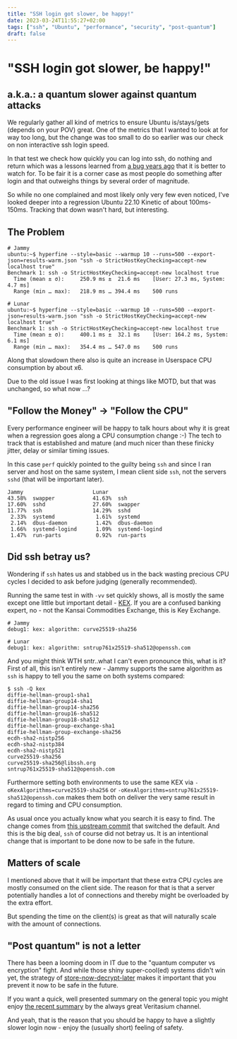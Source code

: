 ```yaml
---
title: "SSH login got slower, be happy!"
date: 2023-03-24T11:55:27+02:00
tags: ["ssh", "Ubuntu", "performance", "security", "post-quantum"]
draft: false
---
```


# "SSH login got slower, be happy!"
## a.k.a.: a quantum slower against quantum attacks ##

We regularly gather all kind of metrics to ensure Ubuntu is/stays/gets
(depends on your POV) great. One of the metrics that I wanted to look at
for way too long, but the change was too small to do so earlier was our
check on non interactive ssh login speed.

In that test we check how quickly you can log into ssh, do nothing and return
which was a lessons learned from [a bug years ago](https://bugs.launchpad.net/ubuntu/+source/update-motd/+bug/1893716)
that it is better to watch for. To be fair it is a corner case as most people
do something after login and that outweighs things by several order of
magnitude.

So while no one complained and most likely only very few even noticed, I've
looked deeper into a regression Ubuntu 22.10 Kinetic of about 100ms-150ms.
Tracking that down wasn't hard, but interesting.


## The Problem

```shell
# Jammy
ubuntu:~$ hyperfine --style=basic --warmup 10 --runs=500 --export-json=results-warm.json "ssh -o StrictHostKeyChecking=accept-new localhost true"
Benchmark 1: ssh -o StrictHostKeyChecking=accept-new localhost true
  Time (mean ± σ):     250.9 ms ±  21.6 ms    [User: 27.3 ms, System: 4.7 ms]
  Range (min … max):   218.9 ms … 394.4 ms    500 runs

# Lunar
ubuntu:~$ hyperfine --style=basic --warmup 10 --runs=500 --export-json=results-warm.json "ssh -o StrictHostKeyChecking=accept-new localhost true"
Benchmark 1: ssh -o StrictHostKeyChecking=accept-new localhost true
  Time (mean ± σ):     400.1 ms ±  32.1 ms    [User: 164.2 ms, System: 6.1 ms]
  Range (min … max):   354.4 ms … 547.0 ms    500 runs
```

Along that slowdown there also is quite an increase in Userspace CPU
consumption by about x6.

Due to the old issue I was first looking at things like MOTD, but that was
unchanged, so what now ...?


## "Follow the Money" -> "Follow the CPU"

Every performance engineer will be happy to talk hours about why it is great
when a regression goes along a CPU consumption change :-) The tech to track
that is established and mature (and much nicer than these finicky jitter, delay
or similar timing issues.

In this case `perf` quickly pointed to the guilty being `ssh` and since
I ran server and host on the same system, I mean client side `ssh`, not the
servers `sshd` (that will be important later).

```
Jammy                      Lunar
43.58%  swapper            41.63%  ssh
17.60%  sshd               27.60%  swapper
11.77%  ssh                14.29%  sshd
 2.33%  systemd             1.61%  systemd
 2.14%  dbus-daemon         1.42%  dbus-daemon
 1.66%  systemd-logind      1.09%  systemd-logind
 1.47%  run-parts           0.92%  run-parts
```

## Did ssh betray us?

Wondering if `ssh` hates us and stabbed us in the back wasting precious CPU
cycles I decided to ask before judging (generally recommended).

Running the same test in with `-vv` set quickly shows, all is mostly the same
except one little but important detail - [KEX](https://acronyms.thefreedictionary.com/KEX).
If you are a confused banking expert, no - not the Kansai Commodities Exchange,
this is Key Exchange.

```
# Jammy
debug1: kex: algorithm: curve25519-sha256

# Lunar
debug1: kex: algorithm: sntrup761x25519-sha512@openssh.com
```

And you might think WTH sntr..what I can't even pronounce this, what is it?
First of all, this isn't entirely new - Jammy supports the same algorithm as
`ssh` is happy to tell you the same on both systems compared:

```shell
$ ssh -Q kex
diffie-hellman-group1-sha1
diffie-hellman-group14-sha1
diffie-hellman-group14-sha256
diffie-hellman-group16-sha512
diffie-hellman-group18-sha512
diffie-hellman-group-exchange-sha1
diffie-hellman-group-exchange-sha256
ecdh-sha2-nistp256
ecdh-sha2-nistp384
ecdh-sha2-nistp521
curve25519-sha256
curve25519-sha256@libssh.org
sntrup761x25519-sha512@openssh.com
```

Furthermore setting both environments to use the same KEX via
`-oKexAlgorithms=curve25519-sha256` or
`-oKexAlgorithms=sntrup761x25519-sha512@openssh.com` makes them both on deliver
the very same result in regard to timing and CPU consumption.

As usual once you actually know what you search it is easy to find.
The change comes from [this upstream commit](https://anongit.mindrot.org/openssh.git/commit/?id=32dc1c29a4ac)
that switched the default.
And this is the big deal, `ssh` of course did not betray us. It is an
intentional change that is important to be done now to be safe in the future.

## Matters of scale

I mentioned above that it will be important that these extra CPU cycles
are mostly consumed on the client side. The reason for that is that a server
potentially handles a lot of connections and thereby might be overloaded
by the extra effort.

But spending the time on the client(s) is great as that will naturally scale
with the amount of connections.

## "Post quantum" is not a letter

There has been a looming doom in IT due to the "quantum computer vs encryption"
fight. And while those shiny super-cool(ed) systems didn't win yet, the strategy
of [store-now-decrypt-later](https://www.siliconrepublic.com/enterprise/quantum-apocalypse-store-now-decrypt-later-encryption)
makes it important that you prevent it now to be safe in the future.

If you want a quick, well presented summary on the general topic you might
enjoy [the recent summary](https://www.youtube.com/watch?v=-UrdExQW0cs)
by the always great Veritasium channel.

And yeah, that is the reason that you should be happy to have a slightly slower
login now - enjoy the (usually short) feeling of safety.
